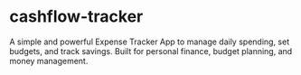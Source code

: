 # cashflow-tracker
A simple and powerful Expense Tracker App to manage daily spending, set budgets, and track savings. Built for personal finance, budget planning, and money management.
